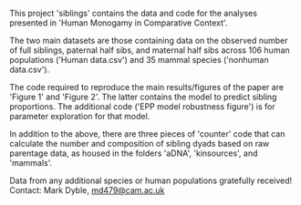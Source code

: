 This project 'siblings' contains the data and code for the analyses presented in 'Human Monogamy in Comparative Context'.

The two main datasets are those containing data on the observed number of full siblings, paternal half sibs, and maternal half sibs across 106 human populations ('Human data.csv') and 35 mammal species ('nonhuman data.csv').

The code required to reproduce the main results/figures of the paper are 'Figure 1' and 'Figure 2'. The latter contains the model to predict sibling proportions. The additional code ('EPP model robustness  figure') is for parameter exploration for that model. 

In addition to the above, there are three pieces of 'counter' code that can calculate the number and composition of sibling dyads based on raw parentage data, as housed in the folders 'aDNA', 'kinsources', and 'mammals'.

Data from any additional species or human populations gratefully received! Contact: Mark Dyble, md479@cam.ac.uk 
